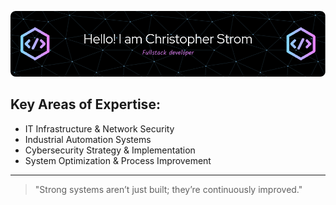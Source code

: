 ![Header](./github-header-image.png)
## Key Areas of Expertise:  
- IT Infrastructure & Network Security  
- Industrial Automation Systems  
- Cybersecurity Strategy & Implementation  
- System Optimization & Process Improvement  

---  

> "Strong systems aren’t just built; they’re continuously improved."  

